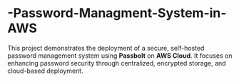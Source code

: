 # -Password-Managment-System-in-AWS
This project demonstrates the deployment of a secure, self-hosted password management system using **Passbolt** on **AWS Cloud**. It focuses on enhancing password security through centralized, encrypted storage, and cloud-based deployment.
